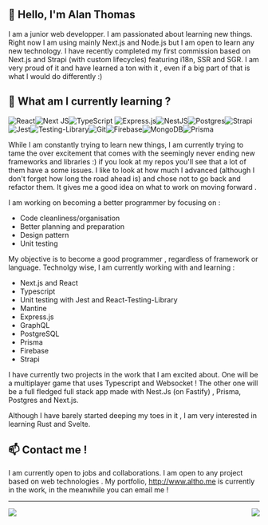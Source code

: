 **👋 Hello, I'm Alan Thomas**
------
I am a junior web developper. I am passionated about learning new things. Right now I am using mainly Next.js and Node.js but I am open to learn any new technology. I have recently completed my first commission based on Next.js and Strapi (with custom lifecycles) featuring i18n, SSR and SGR. I am very proud of it and have learned a ton with it , even if a big part of that is what I would do differently :)

**🌱 What am I currently learning ?**
------
![React](https://img.shields.io/badge/react-%2320232a.svg?style=for-the-badge&logo=react&logoColor=%2361DAFB)![Next JS](https://img.shields.io/badge/Next-black?style=for-the-badge&logo=next.js&logoColor=white)![TypeScript](https://img.shields.io/badge/typescript-%23007ACC.svg?style=for-the-badge&logo=typescript&logoColor=white)	![Express.js](https://img.shields.io/badge/express.js-%23404d59.svg?style=for-the-badge&logo=express&logoColor=%2361DAFB)![NestJS](https://img.shields.io/badge/nestjs-%23E0234E.svg?style=for-the-badge&logo=nestjs&logoColor=white)![Postgres](https://img.shields.io/badge/postgres-%23316192.svg?style=for-the-badge&logo=postgresql&logoColor=white)![Strapi](https://img.shields.io/badge/strapi-%232E7EEA.svg?style=for-the-badge&logo=strapi&logoColor=white)![Jest](https://img.shields.io/badge/-jest-%23C21325?style=for-the-badge&logo=jest&logoColor=white)![Testing-Library](https://img.shields.io/badge/-TestingLibrary-%23E33332?style=for-the-badge&logo=testing-library&logoColor=white)![Git](https://img.shields.io/badge/git-%23F05033.svg?style=for-the-badge&logo=git&logoColor=white)![Firebase](https://img.shields.io/badge/Firebase-039BE5?style=for-the-badge&logo=Firebase&logoColor=white)![MongoDB](https://img.shields.io/badge/MongoDB-%234ea94b.svg?style=for-the-badge&logo=mongodb&logoColor=white)![Prisma](https://img.shields.io/badge/Prisma-3982CE?style=for-the-badge&logo=Prisma&logoColor=white)

While I am constantly trying to learn new things, I am currently trying to tame the over excitement that comes with the seemingly never ending new frameworks and libraries :) if you look at my repos you'll see that a lot of them have a some issues. I like to look at how much I advanced (although I don't forget how long the road ahead is) and chose not to go back and refactor them. It gives me a good idea on what to work on moving forward .

I am working on becoming a better programmer by focusing on :

- Code cleanliness/organisation
- Better planning  and preparation 
- Design pattern
- Unit testing

My objective is to become a good programmer , regardless of framework or language. Technolgy wise, I am currently working with and learning :

- Next.js and React
- Typescript
- Unit testing with Jest and React-Testing-Library
- Mantine
- Express.js
- GraphQL
- PostgreSQL
- Prisma
- Firebase
- Strapi

I have currently two projects in the work that I am excited about. One will be a multiplayer game that uses Typescript and Websocket ! The other one will be a full fledged full stack app made with Nest.Js (on Fastify) , Prisma, Postgres and Next.js.

Although I have barely started deeping my toes in it , I am very interested in learning Rust and Svelte.

**📫 Contact me !**
------
I am currently open to jobs and collaborations. I am open to any project based on web technologies . My portfolio, http://www.altho.me is currently in the work, in the meanwhile you can email me ! 

------

<a href="https://github.com/altho/github-readme-stats">
  <img align="left" src="https://github-readme-stats.vercel.app/api?username=altho&show_icons=true&theme=tokyonight" />
</a>
<a href="https://github.com/altho/github-readme-stats">
  <img align="right" src="https://github-readme-stats.vercel.app/api/top-langs/?username=altho&layout=compact" />
</a>
 
